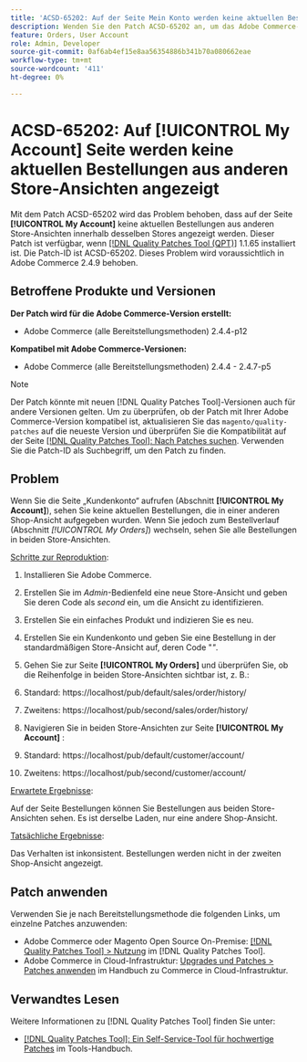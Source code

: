 ```yaml
---
title: 'ACSD-65202: Auf der Seite Mein Konto werden keine aktuellen Bestellungen aus anderen Store-Ansichten angezeigt'
description: Wenden Sie den Patch ACSD-65202 an, um das Adobe Commerce-Problem zu beheben, bei dem auf der Seite Mein Konto keine aktuellen Bestellungen aus anderen Store-Ansichten innerhalb desselben Stores angezeigt werden.
feature: Orders, User Account
role: Admin, Developer
source-git-commit: 0af6ab4ef15e8aa56354886b341b70a080662eae
workflow-type: tm+mt
source-wordcount: '411'
ht-degree: 0%

---
```



# ACSD-65202: Auf [!UICONTROL My Account] Seite werden keine aktuellen Bestellungen aus anderen Store-Ansichten angezeigt

Mit dem Patch ACSD-65202 wird das Problem behoben, dass auf der Seite **[!UICONTROL My Account]** keine aktuellen Bestellungen aus anderen Store-Ansichten innerhalb desselben Stores angezeigt werden. Dieser Patch ist verfügbar, wenn [[!DNL Quality Patches Tool (QPT)]](/help/tools/quality-patches-tool/quality-patches-tool-to-self-serve-quality-patches.md) 1.1.65 installiert ist. Die Patch-ID ist ACSD-65202. Dieses Problem wird voraussichtlich in Adobe Commerce 2.4.9 behoben.

## Betroffene Produkte und Versionen

**Der Patch wird für die Adobe Commerce-Version erstellt:**

* Adobe Commerce (alle Bereitstellungsmethoden) 2.4.4-p12

**Kompatibel mit Adobe Commerce-Versionen:**

* Adobe Commerce (alle Bereitstellungsmethoden) 2.4.4 - 2.4.7-p5

>[!NOTE]
>
>Der Patch könnte mit neuen [!DNL Quality Patches Tool]-Versionen auch für andere Versionen gelten. Um zu überprüfen, ob der Patch mit Ihrer Adobe Commerce-Version kompatibel ist, aktualisieren Sie das `magento/quality-patches` auf die neueste Version und überprüfen Sie die Kompatibilität auf der Seite [[!DNL Quality Patches Tool]: Nach Patches suchen](https://experienceleague.adobe.com/tools/commerce-quality-patches/index.html?lang=de). Verwenden Sie die Patch-ID als Suchbegriff, um den Patch zu finden.

## Problem

Wenn Sie die Seite „Kundenkonto“ aufrufen (Abschnitt **[!UICONTROL My Account]**), sehen Sie keine aktuellen Bestellungen, die in einer anderen Shop-Ansicht aufgegeben wurden. Wenn Sie jedoch zum Bestellverlauf (Abschnitt *[!UICONTROL My Orders]*) wechseln, sehen Sie alle Bestellungen in beiden Store-Ansichten.

<u>Schritte zur Reproduktion</u>:

1. Installieren Sie Adobe Commerce.
1. Erstellen Sie im *Admin*-Bedienfeld eine neue Store-Ansicht und geben Sie deren Code als *second* ein, um die Ansicht zu identifizieren.
1. Erstellen Sie ein einfaches Produkt und indizieren Sie es neu.
1. Erstellen Sie ein Kundenkonto und geben Sie eine Bestellung in der standardmäßigen Store-Ansicht auf, deren Code &quot;*&quot;*.
1. Gehen Sie zur Seite **[!UICONTROL My Orders]** und überprüfen Sie, ob die Reihenfolge in beiden Store-Ansichten sichtbar ist, z. B.:
1. Standard: https://localhost/pub/default/sales/order/history/
1. Zweitens: https://localhost/pub/second/sales/order/history/

1. Navigieren Sie in beiden Store-Ansichten zur Seite **[!UICONTROL My Account]** :
1. Standard: https://localhost/pub/default/customer/account/
1. Zweitens: https://localhost/pub/second/customer/account/

<u>Erwartete Ergebnisse</u>:

Auf der Seite Bestellungen können Sie Bestellungen aus beiden Store-Ansichten sehen. Es ist derselbe Laden, nur eine andere Shop-Ansicht.

<u>Tatsächliche Ergebnisse</u>:

Das Verhalten ist inkonsistent. Bestellungen werden nicht in der zweiten Shop-Ansicht angezeigt.

## Patch anwenden

Verwenden Sie je nach Bereitstellungsmethode die folgenden Links, um einzelne Patches anzuwenden:

* Adobe Commerce oder Magento Open Source On-Premise: [[!DNL Quality Patches Tool] > Nutzung](/help/tools/quality-patches-tool/usage.md) im [!DNL Quality Patches Tool].
* Adobe Commerce in Cloud-Infrastruktur: [Upgrades und Patches > Patches anwenden](https://experienceleague.adobe.com/docs/commerce-cloud-service/user-guide/develop/upgrade/apply-patches.html?lang=de) im Handbuch zu Commerce in Cloud-Infrastruktur.

## Verwandtes Lesen

Weitere Informationen zu [!DNL Quality Patches Tool] finden Sie unter:

* [[!DNL Quality Patches Tool]: Ein Self-Service-Tool für hochwertige Patches](/help/tools/quality-patches-tool/quality-patches-tool-to-self-serve-quality-patches.md) im Tools-Handbuch.

